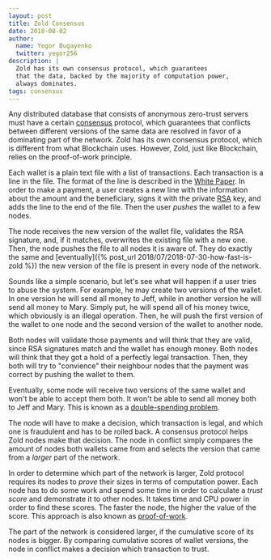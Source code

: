 ```yaml
---
layout: post
title: Zold Consensus
date: 2018-08-02
author:
  name: Yegor Bugayenko
  twitter: yegor256
description: |
  Zold has its own consensus protocol, which guarantees
  that the data, backed by the majority of computation power,
  always dominates.
tags: consensus
---
```


Any distributed database that consists of anonymous zero-trust servers
must have a certain [consensus](https://en.wikipedia.org/wiki/Consensus_%28computer_science%29)
protocol, which guarantees that conflicts between
different versions of the same data are resolved in favor of a dominating part
of the network. Zold has its own consensus protocol, which is different from
what Blockchain uses. However, Zold, just like Blockchain, relies
on the proof-of-work principle.

<!--more-->

Each wallet is a plain text file with a list of transactions. Each transaction
is a line in the file. The format of the line is described in the
[White Paper](https://papers.zold.io/wp.pdf). In order to make a payment,
a user creates a new line with the information about the amount and
the beneficiary, signs it with the private [RSA](https://en.wikipedia.org/wiki/RSA_%28cryptosystem%29) key, and adds the line
to the end of the file. Then the user _pushes_ the wallet to a few nodes.

The node receives the new version of the wallet file, validates the RSA
signature, and, if it matches, overwrites the existing file with a new one.
Then, the node pushes the file to all nodes it is aware of. They do exactly
the same and [eventually]({% post_url 2018/07/2018-07-30-how-fast-is-zold %})
the new version of the file is present in every node of the network.

Sounds like a simple scenario, but let's see what will happen if a user
tries to abuse the system. For example, he may create two versions of the wallet. In one
version he will send all money to Jeff, while in another version
he will send all money to Mary. Simply put, he will spend all of
his money twice, which obviously is an illegal operation. Then, he will
push the first version of the wallet to one node and the second version
of the wallet to another node.

Both nodes will validate those payments and will think that they are valid,
since RSA signatures match and the wallet has enough money. Both nodes
will think that they got a hold of a perfectly legal transaction.
Then, they both will try to "convience" their neighbour nodes that the payment
was correct by pushing the wallet to them.

Eventually, some node will receive two versions of the same wallet and won't
be able to accept them both. It won't be able to send all money both to Jeff and Mary.
This is known as a [double-spending problem](https://en.wikipedia.org/wiki/Double-spending).

The node will have to make a decision, which transaction is legal, and which
one is fraudulent and has to be rolled back. A consensus protocol helps Zold nodes
make that decision. The node in conflict simply compares the amount of nodes
both wallets came from and selects the version that came from a _larger_ part
of the network.

In order to determine which part of the network is larger, Zold protocol requires
its nodes to _prove_ their sizes in terms of computation power. Each node
has to do some work and spend some time in order to calculate a _trust score_
and demonstrate it to other nodes. It takes time and CPU power in order
to find these scores. The faster the node, the higher the value of the score.
This approach is also known as [proof-of-work](https://en.wikipedia.org/wiki/Proof-of-work_system).

The part of the network is considered larger, if the cumulative score
of its nodes is bigger. By comparing cumulative scores of wallet versions,
the node in conflict makes a decision which transaction to trust.


